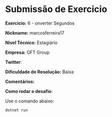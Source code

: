 # Submissão de Exercicio

**Exercicio:** 6 - onverter Segundos

**Nickname:** marcosferreira17

**Nível Técnico:** Estagiário

**Empresa:** GFT Group

**Twitter**: 

**Dificuldade de Resolução:** Baixa

**Comentários:** 

**Como rodar o desafio**:

Use o comando abaixo: 
```bash
dotnet run
```